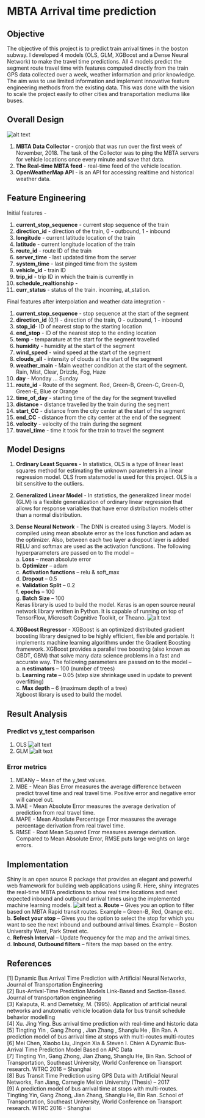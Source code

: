 # MBTA Arrival time prediction

## Objective
The objective of this project is to predict train arrival times in the boston subway. I developed 4 models (OLS, GLM, XGBoost and a Dense Neural Network) to make the travel time predictions. All 4 models predict the segment route travel time with features computed directly from the train GPS data collected over a week, weather information and prior knowledge. The aim was to use limited information and implement innovative feature engineering methods from the existing data. This was done with the vision to scale the project easily to other cities and transportation mediums like buses.

## Overall Design
![alt text](https://github.com/amalrkrishna/subway_time_prediction/blob/master/images/DataPipeline.png)
1. **MBTA Data Collector** - cronjob that was run over the first week of November, 2018. The task of the Collector was to ping the MBTA servers for vehicle locations once every minute and save that data. 
2. **The Real-time MBTA feed** -  real-time feed of the vehicle location.
3. **OpenWeatherMap API** - is an API for accessing realtime and historical weather data.

## Feature Engineering

Initial features - 
1. **current_stop_sequence** - current stop sequence of the train
2. **direction_id** - direction of the train, 0 - outbound, 1 - inbound
3. **longitude** - current latitude location of the train
4. **latitude** - current longitude location of the train
5. **route_id** - route ID of the train
6. **server_time** - last updated time from the server
7. **system_time** - last pinged time from the system
8. **vehicle_id** - train ID
9. **trip_id** - trip ID in which the train is currently in
10. **schedule_realtionship** - 
11. **curr_status** - status of the train. incoming, at_station.

Final features after interpolation and weather data integration -
1. **current_stop_sequence** - stop sequence at the start of the segment 
2. **direction_id** (0,1) - direction of the train, 0 - outbound, 1 - inbound
3. **stop_id**- ID of nearest stop to the starting location
4. **end_stop** - ID of the nearest stop to the ending location
5. **temp** - temparature at the start for the segment travelled
6. **humidity** - humidity at the start of the segment
7. **wind_speed** - wind speed at the start of the segment
8. **clouds_all** - intensity of clouds at the start of the segment
9. **weather_main** - Main weather condition at the start of the segment. Rain, Mist, Clear, Drizzle, Fog, Haze
10. **day** - Monday ... Sunday
11. **route_id** - Route of the segment. Red, Green-B, Green-C, Green-D, Green-E, Blue or Orange
12. **time_of_day** - starting time of the day for the segment travelled
13. **distance** - distance travelled by the train during the segment
14. **start_CC** - distance from the city center at the start of the segment
15. **end_CC** - distance from the city center at the end of the segment
16. **velocity** - velocity of the train during the segment
17. **travel_time** - time it took for the train to travel the segment

## Model Designs
1. **Ordinary Least Squares** - In statistics, OLS is a type of linear least squares method for estimating the unknown parameters in a linear regression model. OLS from statsmodel is used for this project. OLS is a bit sensitive to the outliers. 
2. **Generalized Linear Model** - In statistics, the generalized linear model (GLM) is a flexible generalization of ordinary linear regression that allows for response variables that have error distribution models other than a normal distribution. 
3. **Dense Neural Network** - The DNN is created using 3 layers. Model is compiled using mean absolute error as the loss function and adam as the optimizer. Also, between each two layer a dropout layer is added RELU and softmax are used as the activation functions. The following hyperparameters are passed on to the model –  
    a.    **Loss** – mean absolute error  
    b.    **Optimizer** – adam  
    c.    **Activation functions** – relu & soft_max  
    d.    **Dropout** – 0.5  
    e.    **Validation Split** – 0.2  
    f.    **epochs** – 100  
    g.    **Batch Size** – 100  
    Keras library is used to build the model. Keras is an open source neural network library written in Python. It is capable of running on top of TensorFlow, Microsoft Cognitive Toolkit, or Theano.
![alt text](https://github.com/amalrkrishna/subway_time_prediction/blob/master/images/Models.png)

4. **XGBoost Regressor** - XGBoost is an optimized distributed gradient boosting library designed to be highly efficient, flexible and portable. It implements machine learning algorithms under the Gradient Boosting framework. XGBoost provides a parallel tree boosting (also known as GBDT, GBM) that solve many data science problems in a fast and accurate way. The following parameters are passed on to the model –  
    a.    **n estimators** – 100 (number of trees)  
    b.    **Learning rate** – 0.05 (step size shrinkage used in update to prevent overfitting)  
    c.    **Max depth** – 6 (maximum depth of a tree)  
    Xgboost library is used to build the model. 



## Result Analysis
### Predict vs y_test comparison
1. OLS
![alt text](https://github.com/amalrkrishna/subway_time_prediction/blob/master/images/OLS.png)
2. GLM
![alt text](https://github.com/amalrkrishna/subway_time_prediction/blob/master/images/GLM.png)
### Error metrics
1.    MEANy – Mean of the y_test values.
2.    MBE - Mean Bias Error measures the average difference between predict travel time and real travel time. Positive error and negative error will cancel out. 
3.    MAE - Mean Absolute Error measures the average derivation of prediction from real travel time. 
4.    MAPE - Mean Absolute Percentage Error measures the average percentage derivation from real travel time. 
5.    RMSE - Root Mean Squared Error measures average derivation. Compared to Mean Absolute Error, RMSE puts large weights on large errors.



## Implementation
Shiny is an open source R package that provides an elegant and powerful web framework for building web applications using R. Here, shiny integrates the real-time MBTA predictions to show real time locations and next expected inbound and outbound arrival times using the implemented machine learning models.
![alt text](https://github.com/amalrkrishna/subway_time_prediction/blob/master/images/implementation.png)
    a. **Route** – Gives you an option to filter based on MBTA Rapid transit routes. Example – Green-B, Red, Orange etc.  
    b. **Select your stop** – Gives you the option to select the stop for which you want to see the next inbound and outbound arrival times. Example – Boston University West, Park Street etc.  
    c. **Refresh Interval** – Update frequency for the map and the arrival times.  
    d. **Inbound, Outbound filters** – filters the map based on the entry.  


## References
[1] Dynamic Bus Arrival Time Prediction with Artificial Neural Networks, Journal of Transportation Engineering  
[2] Bus-Arrival-Time Prediction Models Link-Based and Section-Based. Journal of transportation engineering  
[3] Kalaputa, R. and Demetsky, M. (1995). Application of artificial neural networks and anutomatic vehicle location data for bus transit schedule behavior modelling  
[4] Xu. Jing Ying. Bus arrival time prediction with real-time and historic data  
[5] Tingting Yin , Gang Zhong , Jian Zhang , Shanglu He , Bin Ran. A prediction model of bus arrival time at stops with multi-routes multi-routes  
[6] Mei Chen, Xiaobo Liu, Jingxin Xia & Steven I. Chien A Dynamic Bus-Arrival Time Prediction Model Based on APC Data  
[7] Tingting Yin, Gang Zhong, Jian Zhang, Shanglu He, Bin Ran. School of Transportation, Southeast University, World Conference on Transport research. WTRC 2016 – Shanghai  
[8] Bus Transit Time Prediction using GPS Data with Artificial Neural Networks, Fan Jiang, Carnegie Mellon University (Thesis) – 2017  
[9] A prediction model of bus arrival time at stops with multi-routes. Tingting Yin, Gang Zhong, Jian Zhang, Shanglu He, Bin Ran. School of Transportation, Southeast University, World Conference on Transport research. WTRC 2016 - Shanghai  
